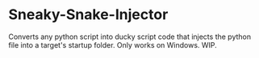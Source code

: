 # Sneaky-Snake-Injector
Converts any python script into ducky script code that injects the python file into a target's startup folder. Only works on Windows. WIP.
